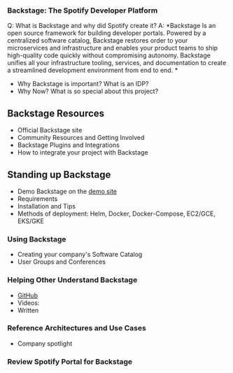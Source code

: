 
### Backstage: The Spotify Developer Platform 

Q: What is Backstage and why did Spotify create it? 
A: *Backstage Is an open source framework for building developer portals. Powered by a centralized software catalog, Backstage restores order to your microservices and infrastructure and enables your product teams to ship high-quality code quickly without compromising autonomy. Backstage unifies all your infrastructure tooling, services, and documentation to create a streamlined development environment from end to end.
*

- Why Backstage is important? What is an IDP?
- Why Now? What is so special about this project?

## Backstage Resources

- Official Backstage site
- Community Resources and Getting Involved 
- Backstage Plugins and Integrations 
- How to integrate your project with Backstage 


## Standing up Backstage

- Demo Backstage on the [demo site](https://demo.backstage.io/)
- Requirements
- Installation and Tips 
- Methods of deployment: Helm, Docker, Docker-Compose, EC2/GCE, EKS/GKE

### Using Backstage 

- Creating your company's Software Catalog
- User Groups and Conferences 
  

### Helping Other Understand Backstage

- [GitHub](https://github.com/backstage/backstage) 
- Videos: 
- Written 

### Reference Architectures and Use Cases

- Company spotlight

### Review Spotify Portal for Backstage

